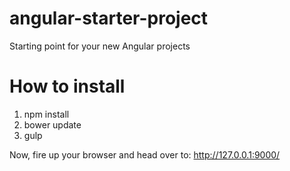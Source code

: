 angular-starter-project
=======================

Starting point for your new Angular projects

How to install
==============

1. npm install
2. bower update
3. gulp

Now, fire up your browser and head over to: http://127.0.0.1:9000/
